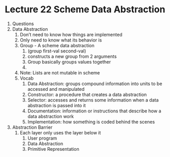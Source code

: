# Lecture 22 Scheme Data Abstraction

1. Questions
2. Data Abstraction
    1. Don’t need to know how things are implemented
    2. Only need to know what its behavior is
    3. Group - A scheme data abstraction
        1. (group first-val second-val)
        2. constructs a new group from 2 arguments
        3. Group basically groups values together
        4. 
    4. Note: Lists are not mutable in scheme
    5. Vocab
        1. Data Abstraction: groups compound information into units to be accessed and manipulated
        2. Constructor: a procedure that creates a data abstraction
        3. Selector: accesses and returns some information when a data abstraction is passed into it
        4. Documentation: information or instructions that describe how a data abstraction work
        5. Implementation: how something is coded behind the scenes
3. Abstraction Barrier
    1. Each layer only uses the layer below it
        1. User program
        2. Data Abstraction
        3. Primitive Representation